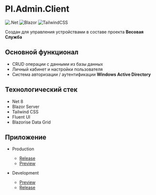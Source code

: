 # Pl.Admin.Client

![.Net](https://img.shields.io/badge/.NET-5C2D91?style=for-the-badge&logo=.net&logoColor=white)
![Blazor](https://img.shields.io/badge/blazor-%235C2D91.svg?style=for-the-badge&logo=blazor&logoColor=white)
![TailwindCSS](https://img.shields.io/badge/tailwindcss-%2338B2AC.svg?style=for-the-badge&logo=tailwind-css&logoColor=white)

Создан для управления устройствами в составе проекта **Весовая Служба**

## Основной функционал

- CRUD операции с данными из базы данных
- Личный кабинет и настройки пользователя
- Система авторизации / аутентификации **Windows Active Directory**

## Технологический стек

- Net 8
- Blazor Server
- Tailwind CSS
- Fluent UI
- Blazorise Data Grid

## Приложение

- Production
    - [Release](https://device-control.kolbasa-vs.local/)
    - [Preview](https://device-control-prod-preview.kolbasa-vs.local/)

- Development
    - [Preview](https://device-control-dev-preview.kolbasa-vs.local/)
    - [Release](https://device-control-dev.kolbasa-vs.local/)
